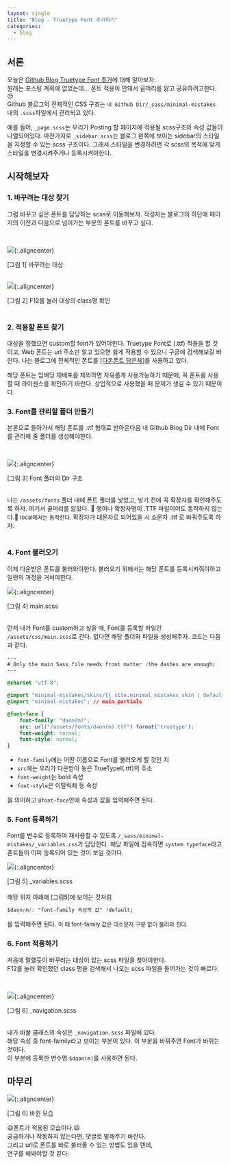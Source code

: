 ```yaml
---
layout: single
title: "Blog - Truetype Font 추가하기"
categories:
  - blog
---
```


<style>
  img.aligncenter{display:block;margin:0 auto}
</style>


## 서론 

오늘은 <u>Github Blog Truetype Font 추가</u>에 대해 알아보자.<br>
원래는 포스팅 계획에 없었는데... 폰트 적용이 안돼서 골머리를 앓고 공유하려고한다.😑<br>
Github 블로그의 전체적인 CSS 구조는 `내 Github Dir/_sass/minimal-mistakes` 내의 `.scss`파일에서 관리되고 있다.<br>

예를 들어, `_page.scss`는 우리가 Posting 할 페이지에 적용될 scss구조와 속성 값들이 나열되어있다.
마찬가지로 `_sidebar.scss`는 블로그 왼쪽에 보이는 sidebar의 스타일을 지정할 수 있는 scss 구조이다.
그래서 스타일을 변경하려면 각 scss의 목적에 맞게 스타일을 변경시켜주거나 등록시켜야한다.

## 시작해보자

### 1. 바꾸려는 대상 찾기

그럼 바꾸고 싶은 폰트를 담당하는 scss로 이동해보자.
작성자는 블로그의 하단에 페이지의 이전과 다음으로 넘어가는 부분의 폰트를 바꾸고 싶다.

<br>

![](/assets/images/posting/blog_font/picture1.jpg){:.aligncenter}
<figcaption> [그림 1] 바꾸려는 대상</figcaption>

<br>

![](/assets/images/posting/blog_font/picture2.jpg){:.aligncenter}
<figcaption> [그림 2] F12를 눌러 대상의 class명 확인</figcaption>

<br>

### 2. 적용할 폰트 찾기

대상을 정했으면 custom할 font가 있어야한다. Truetype Font로 (.ttf) 적용을 할 것이고,
Web 폰트는 url 주소만 알고 있으면 쉽게 적용할 수 있으니 구글에 검색해보길 바란다.
나는 블로그에 전체적인 폰트를 [[다온폰트 담은체]](https://www.daonfont.com/pages/shop/view.php?prd_id=11038&cate_id=33&m=)를 사용하고 있다.

해당 폰트는 임배딩 재배포를 제외하면 자유롭게 사용가능하기 때문에, 꼭 폰트를 사용할 때 라이센스를 확인하기 바란다.
상업적으로 사용했을 때 문제가 생길 수 있기 때문이다.<br>

### 3. Font를 관리할 폴더 만들기

본론으로 돌아가서 해당 폰트를 .ttf 형태로 받아온다음 내 Github Blog Dir 내에 Font를 관리해 줄 폴더를 생성해야한다.

<br>

![](/assets/images/posting/blog_font/picture3.jpg){:.aligncenter}
<figcaption> [그림 3] Font 폴더의 Dir 구조</figcaption>
<br>

나는 `/assets/fonts` 폴더 내에 폰트 폴더를 넣었고, 넣기 전에 꼭 확장자를 확인해주도록 하자.
여기서 골머리를 앓았다. 🚨 행여나 확장자명이 .TTF 파일이어도 동작하지 않는다.🚨 <font size= 2> local에서는 동작한다. </font>
확장자가 대문자로 되어있을 시 소문자 .ttf 로 바꿔주도록 하자.
<br><br>

### 4. Font 불러오기

이제 다운받은 폰트를 불러와야한다. 불러오기 위해서는 해당 폰트를 등록시켜줘야하고 일련의 과정을 거쳐야한다.

![](/assets/images/posting/blog_font/picture2_1.jpg){:.aligncenter}
<figcaption> [그림 4] main.scss</figcaption>
<br>

먼저 내가 Font를 custom하고 싶을 때, Font를 등록할 파일인 `/assets/css/main.scss`로 간다.
없다면 해당 폴더와 파일을 생성해주자. 코드는 다음과 같다.<br>

```css
---
# Only the main Sass file needs front matter (the dashes are enough)
---

@charset "utf-8";

@import "minimal-mistakes/skins/{{ site.minimal_mistakes_skin | default: 'default' }}"; // skin
@import "minimal-mistakes"; // main partials

@font-face {
    font-family: "daon(m)";
    src: url("/assets/fonts/daon(m).ttf") format('truetype');
    font-weight: normal;
    font-style: normal;
}
```

* `font-family`에는 어떤 이름으로 Font를 불러오게 할 것인 지
* `src`에는 우리가 다운받아 놓은 TrueTypeI(.ttf)의 주소
* `font-weight`는 bold 속성
* `font-style`은 이탈릭체 등 속성

을 의미하고 `@font-face`안에 속성과 값을 입력해주면 된다.

### 5. Font 등록하기

Font를 변수로 등록하여 재사용할 수 있도록 `/_sass/minimal-mistakes/_variables.css`가 담당한다.
해당 파일에 접속하면 `system typeface`라고 폰트들이 이미 등록되어 있는 것이 보일 것이다.

![](/assets/images/posting/blog_font/picture5.jpg){:.aligncenter}
<figcaption> [그림 5] _variables.scss</figcaption>

<br>
해당 위치 아래에 [그림5]에 보이는 것처럼 

```css
$daon(m): "font-family 속성의 값" !default;
```

를 입력해주면 된다. <font size=2> 이 때 font-family 값은 대소문자 구분 없이 불러와 진다. </font>


### 6. Font 적용하기 

처음에 말했듯이 바꾸러는 대상이 있는 scss 파일을 찾아야한다. <br>
F12를 눌러 확인했던 class 명을 검색해서 나오는 scss 파일을 들어가는 것이 빠르다.

<br>

![](/assets/images/posting/blog_font/picture2_1.jpg){:.aligncenter}
<figcaption> [그림 6] _navigation.scss</figcaption>
<br>

내가 바꿀 클래스의 속성은 `_navigation.scss` 파일에 있다.<br>
해당 속성 중 font-family라고 보이는 부분이 있다. 이 부분을 바꿔주면 Font가 바뀌는 것이다.<br>
이 부분에 등록한 변수명 `$daon(m)`를 사용하면 된다.


## 마무리

![](/assets/images/posting/blog_font/picture6.jpg){:.aligncenter}
<figcaption> [그림 6] 바뀐 모습</figcaption>

😃폰트가 적용된 모습이다.😃 <br>
궁금하거나 작동하지 않는다면, 댓글로 말해주기 바란다.<br>
그리고 url로 폰트를 바로 불러올 수 있는 방법도 있을 텐데,<br>
연구를 해봐야할 것 같다.